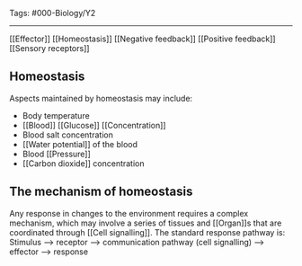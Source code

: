 Tags: #000-Biology/Y2 

---
[[Effector]]
[[Homeostasis]]
[[Negative feedback]]
[[Positive feedback]]
[[Sensory receptors]]

## Homeostasis
Aspects maintained by homeostasis may include: 
- Body temperature
- [[Blood]] [[Glucose]] [[Concentration]]
- Blood salt concentration
- [[Water potential]] of the blood
- Blood [[Pressure]] 
- [[Carbon dioxide]] concentration
## The mechanism of homeostasis
Any response in changes to the environment requires a complex mechanism, which may involve a series of tissues and [[Organ]]s that are coordinated through [[Cell signalling]]. The standard response pathway is: 
Stimulus --> receptor --> communication pathway (cell signalling) --> effector --> response


